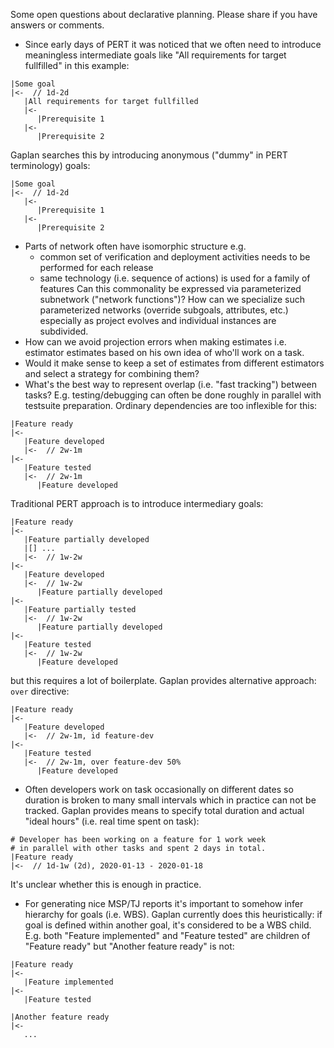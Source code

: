 Some open questions about declarative planning. Please share if you have answers or comments.

* Since early days of PERT it was noticed that we often need
  to introduce meaningless intermediate goals like
  "All requirements for target fullfilled" in this example:
```
|Some goal
|<-  // 1d-2d
   |All requirements for target fullfilled
   |<-
      |Prerequisite 1
   |<-
      |Prerequisite 2
```
  Gaplan searches this by introducing anonymous ("dummy" in PERT terminology) goals:
```
|Some goal
|<-  // 1d-2d
   |<-
      |Prerequisite 1
   |<-
      |Prerequisite 2
```
* Parts of network often have isomorphic structure e.g.
    * common set of verification and deployment activities needs
      to be performed for each release
    * same technology (i.e. sequence of actions) is used for a family of features
  Can this commonality be expressed via parameterized subnetwork ("network functions")?
  How can we specialize such parameterized networks (override subgoals, attributes, etc.)
  especially as project evolves and individual instances are subdivided.
* How can we avoid projection errors when making estimates i.e. estimator estimates
  based on his own idea of who'll work on a task.
* Would it make sense to keep a set of estimates from different estimators
  and select a strategy for combining them?
* What's the best way to represent overlap (i.e. "fast tracking") between tasks?
  E.g. testing/debugging can often be done roughly in parallel
  with testsuite preparation.
  Ordinary dependencies are too inflexible for this:
```
|Feature ready
|<-
   |Feature developed
   |<-  // 2w-1m
|<-
   |Feature tested
   |<-  // 2w-1m
      |Feature developed
```
  Traditional PERT approach is to introduce intermediary goals:
```
|Feature ready
|<-
   |Feature partially developed
   |[] ...
   |<-  // 1w-2w
|<-
   |Feature developed
   |<-  // 1w-2w
      |Feature partially developed
|<-
   |Feature partially tested
   |<-  // 1w-2w
      |Feature partially developed
|<-
   |Feature tested
   |<-  // 1w-2w
      |Feature developed
```
  but this requires a lot of boilerplate.
  Gaplan provides alternative approach: `over` directive:
```
|Feature ready
|<-
   |Feature developed
   |<-  // 2w-1m, id feature-dev
|<-
   |Feature tested
   |<-  // 2w-1m, over feature-dev 50%
      |Feature developed
```
* Often developers work on task occasionally on different dates
  so duration is broken to many small intervals which in practice
  can not be tracked. Gaplan provides means to specify total duration
  and actual "ideal hours" (i.e. real time spent on task):
```
# Developer has been working on a feature for 1 work week
# in parallel with other tasks and spent 2 days in total.
|Feature ready
|<-  // 1d-1w (2d), 2020-01-13 - 2020-01-18
```
  It's unclear whether this is enough in practice.
* For generating nice MSP/TJ reports it's important to somehow infer
  hierarchy for goals (i.e. WBS). Gaplan currently does this heuristically:
  if goal is defined within another goal, it's considered to be a WBS child.
  E.g. both "Feature implemented" and "Feature tested" are children of
  "Feature ready" but "Another feature ready" is not:
```
|Feature ready
|<-
   |Feature implemented
|<-
   |Feature tested

|Another feature ready
|<-
   ...
```

